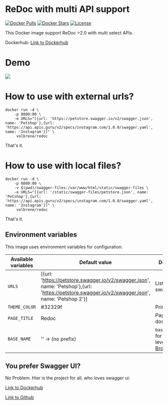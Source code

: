 # ReDoc with multi API support
[![Docker Pulls](https://img.shields.io/docker/pulls/volbrene/redoc.svg)](https://hub.docker.com/r/volbrene/redoc/) [![Docker Stars](https://img.shields.io/docker/stars/volbrene/redoc.svg)](https://hub.docker.com/r/volbrene/redoc/) [![License](https://img.shields.io/badge/license-MIT-blue.svg?style=flat)](https://github.com/volbrene/redoc/blob/master/LICENSE)

This Docker image support ReDoc >2.0 with multi select APIs.

Dockerhub: [Link to Dockerhub](https://hub.docker.com/r/volbrene/redoc)

# Demo

![](demo.gif)

# How to use with external urls?

```console
docker run -d \
    -p 8080:80 \
    -e URLS="[{url: 'https://petstore.swagger.io/v2/swagger.json', name: 'Petshop'},{url: 'https://api.apis.guru/v2/specs/instagram.com/1.0.0/swagger.yaml', name: 'Instagram'}]" \
     volbrene/redoc
```

That's it.

# How to use with local files?

```console
docker run -d \
    -p 8080:80 \
    -v $(pwd)/swagger-files:/var/www/html/static/swagger-files \
    -e URLS="[{url: '/static/swagger-files/petstore.json', name: 'Petshop'},{url: 'https://api.apis.guru/v2/specs/instagram.com/1.0.0/swagger.yaml', name: 'Instagram'}]" \
     volbrene/redoc
```

That's it.

## Environment variables

This image uses environment variables for configuration.

| Available variables | Default value                                                                                                                                   | Description                                                                                      |
| ------------------- | ----------------------------------------------------------------------------------------------------------------------------------------------- | ------------------------------------------------------------------------------------------------ |
| `URLS`              | [{url: 'https://petstore.swagger.io/v2/swagger.json', name: 'Petshop'},{url: 'https://petstore.swagger.io/v2/swagger.json', name: 'Petshop 2'}] | List of api swagger docs                                                                         |
| `THEME_COLOR`       | #32329f                                                                                                                                         | Primary Color                                                                                    |
| `PAGE_TITLE`        | Redoc                                                                                                                                           | Page Title of docs                                                                               |
| `BASE_NAME`         | '' -> (no prefix)                                                                                                                               | `basename` prop for the top-level [BrowserRouter](https://reactrouter.com/web/api/BrowserRouter) |

## You prefer Swagger UI?

No Problem. Hier is the project for all, who loves swagger ui:

[Link to Dockerhub](https://hub.docker.com/r/volbrene/swagger-ui)

[Link to Github](https://github.com/volbrene/swagger-ui)
